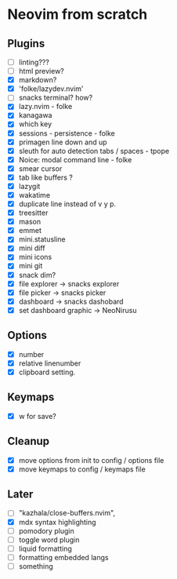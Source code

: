 # Neovim from scratch

## Plugins

- [ ] linting???
- [ ] html preview?
- [x] markdown?
- [x] 'folke/lazydev.nvim'
- [ ] snacks terminal? how?
- [x] lazy.nvim - folke
- [x] kanagawa
- [x] which key
- [x] sessions - persistence - folke
- [x] primagen line down and up
- [x] sleuth for auto detection tabs / spaces - tpope
- [x] Noice: modal command line - folke
- [x] smear cursor
- [x] tab like buffers ?
- [x] lazygit
- [x] wakatime
- [x] duplicate line instead of v y p.
- [x] treesitter
- [x] mason
- [x] emmet
- [x] mini.statusline
- [x] mini diff
- [x] mini icons
- [x] mini git
- [x] snack dim?
- [x] file explorer -> snacks explorer
- [x] file picker -> snacks picker
- [x] dashboard -> snacks dashobard
- [x] set dashboard graphic -> NeoNirusu

## Options

- [x] number
- [x] relative linenumber
- [x] clipboard setting.

## Keymaps

- [x] w for save?

## Cleanup

- [x] move options from init to config / options file
- [x] move keymaps to config / keymaps file

## Later

- [ ] "kazhala/close-buffers.nvim",
- [x] mdx syntax highlighting
- [ ] pomodory plugin
- [ ] toggle word plugin
- [ ] liquid formatting
- [ ] formatting embedded langs
- [ ] something
